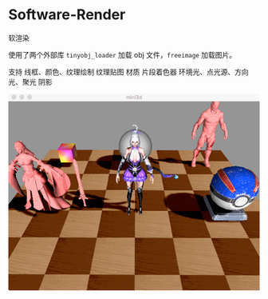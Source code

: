 # Software-Render
软渲染

使用了两个外部库 `tinyobj_loader` 加载 obj 文件，`freeimage` 加载图片。

支持
线框、颜色、纹理绘制
纹理贴图
材质
片段着色器
环境光、点光源、方向光、聚光
阴影

![screenshot](https://github.com/voidyucong/Software-Rendering/blob/master/screenshot.gif?raw=true)
